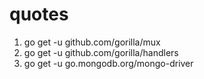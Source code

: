 # quotes

1. go get -u github.com/gorilla/mux
2. go get -u github.com/gorilla/handlers
3. go get -u go.mongodb.org/mongo-driver
